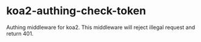 # koa2-authing-check-token
Authing middleware for koa2. This middleware will reject illegal request and return 401.
